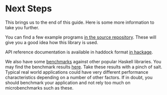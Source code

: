 # Next Steps
This brings us to the end of this guide. Here is some more information to take you further.

You can find a few example programs [in the source
repository](https://github.com/rkaippully/webgear/tree/master/webgear-examples). These will give you a good idea how
this library is used.

API reference documentation is available in haddock format [in
hackage](https://hackage.haskell.org/package/webgear-server).

We also have some [benchmarks](https://github.com/rkaippully/webgear/tree/master/webgear-benchmarks) against other
popular Haskell libraries. You may find the benchmark results [here](../static/bench-criterion-users.html). Take these
results with a pinch of salt. Typical real world applications could have very different performance characteristics
depending on a number of other factors. If in doubt, you should benchmark your application and not rely too much on
microbenchmarks such as these.
